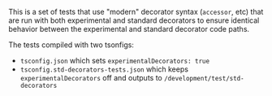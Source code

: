 This is a set of tests that use "modern" decorator syntax (`accessor`, etc) that are run with both experimental and standard decorators to ensure identical behavior between the experimental and standard decorator code paths.

The tests compiled with two tsonfigs:

- `tsconfig.json` which sets `experimentalDecorators: true`
- `tsconfig.std-decorators-tests.json` which keeps `experimentalDecorators` off and outputs to `/development/test/std-decorators`
